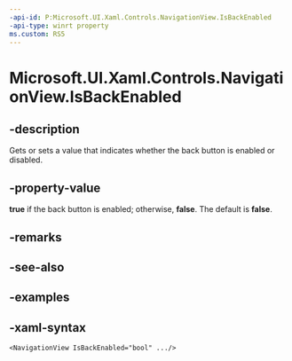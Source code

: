 ```yaml
---
-api-id: P:Microsoft.UI.Xaml.Controls.NavigationView.IsBackEnabled
-api-type: winrt property
ms.custom: RS5
---
```

<!-- Property syntax.
public bool IsBackEnabled { get;  set; }
-->

# Microsoft.UI.Xaml.Controls.NavigationView.IsBackEnabled


## -description

Gets or sets a value that indicates whether the back button is enabled or disabled.


## -property-value

**true** if the back button is enabled; otherwise, **false**. The default is **false**.


## -remarks


## -see-also


## -examples


## -xaml-syntax

```xaml
<NavigationView IsBackEnabled="bool" .../>
```


